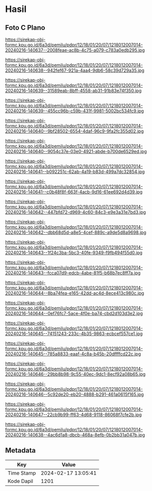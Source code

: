 # Hasil

## Foto C Plano

https://sirekap-obj-formc.kpu.go.id/6a3d/pemilu/pdpr/12/18/01/20/07/1218012007014-20240216-140637--2008feae-ac8b-4c75-a079-c783a0edb295.jpg

https://sirekap-obj-formc.kpu.go.id/6a3d/pemilu/pdpr/12/18/01/20/07/1218012007014-20240216-140638--942fef67-921a-4aa4-9db6-58c39d729a35.jpg

https://sirekap-obj-formc.kpu.go.id/6a3d/pemilu/pdpr/12/18/01/20/07/1218012007014-20240216-140639--31589eab-8bff-4558-ab31-91b83e74f350.jpg

https://sirekap-obj-formc.kpu.go.id/6a3d/pemilu/pdpr/12/18/01/20/07/1218012007014-20240216-140639--455cc96b-c59b-431f-9981-5002bc534fc9.jpg

https://sirekap-obj-formc.kpu.go.id/6a3d/pemilu/pdpr/12/18/01/20/07/1218012007014-20240216-140640--9bf28502-6554-4daf-96c9-9fa2fc355d02.jpg

https://sirekap-obj-formc.kpu.go.id/6a3d/pemilu/pdpr/12/18/01/20/07/1218012007014-20240216-140640--9054c37e-03e0-4921-abde-b700de6529ed.jpg

https://sirekap-obj-formc.kpu.go.id/6a3d/pemilu/pdpr/12/18/01/20/07/1218012007014-20240216-140641--b092251c-62ab-4a19-b83d-499a7dc32854.jpg

https://sirekap-obj-formc.kpu.go.id/6a3d/pemilu/pdpr/12/18/01/20/07/1218012007014-20240216-140641--c0b48f8f-663f-4acb-9d16-61ee692d4d39.jpg

https://sirekap-obj-formc.kpu.go.id/6a3d/pemilu/pdpr/12/18/01/20/07/1218012007014-20240216-140642--447bfd72-d969-4c60-84c3-e9e3a31e7bd3.jpg

https://sirekap-obj-formc.kpu.go.id/6a3d/pemilu/pdpr/12/18/01/20/07/1218012007014-20240216-140642--dbb68d5d-a8e5-4cef-889c-a9de5d8a9698.jpg

https://sirekap-obj-formc.kpu.go.id/6a3d/pemilu/pdpr/12/18/01/20/07/1218012007014-20240216-140643--1f24c3ba-5bc3-40fe-9349-f9fb494f55d0.jpg

https://sirekap-obj-formc.kpu.go.id/6a3d/pemilu/pdpr/12/18/01/20/07/1218012007014-20240216-140643--fcca07d9-edcb-4abe-81f5-b68b7ec8ff7a.jpg

https://sirekap-obj-formc.kpu.go.id/6a3d/pemilu/pdpr/12/18/01/20/07/1218012007014-20240216-140644--8ba74fea-e165-42dd-ac4d-8ece413c980c.jpg

https://sirekap-obj-formc.kpu.go.id/6a3d/pemilu/pdpr/12/18/01/20/07/1218012007014-20240216-140644--0ef76fc7-5ace-4f0e-ba74-cbd2d103d3e2.jpg

https://sirekap-obj-formc.kpu.go.id/6a3d/pemilu/pdpr/12/18/01/20/07/1218012007014-20240216-140645--74151243-233c-4b35-9863-ecbcef557ce1.jpg

https://sirekap-obj-formc.kpu.go.id/6a3d/pemilu/pdpr/12/18/01/20/07/1218012007014-20240216-140645--785a8833-eaaf-4c8a-b45b-20dffffcd22c.jpg

https://sirekap-obj-formc.kpu.go.id/6a3d/pemilu/pdpr/12/18/01/20/07/1218012007014-20240216-140646--29bb8b98-9c55-40ec-9dc1-8ecf92a08b65.jpg

https://sirekap-obj-formc.kpu.go.id/6a3d/pemilu/pdpr/12/18/01/20/07/1218012007014-20240216-140646--5c92de20-eb20-4888-b291-461a0615f165.jpg

https://sirekap-obj-formc.kpu.go.id/6a3d/pemilu/pdpr/12/18/01/20/07/1218012007014-20240216-140647--22cb9b99-ff63-4d68-9118-86068f7cfe2b.jpg

https://sirekap-obj-formc.kpu.go.id/6a3d/pemilu/pdpr/12/18/01/20/07/1218012007014-20240216-140638--4ac6d1a8-dbcb-468a-8efb-0b2bb31a047b.jpg


## Metadata

| Key        | Value               |
| ---------- | ------------------- |
| Time Stamp | 2024-02-17 13:05:41 |
| Kode Dapil | 1201                |



